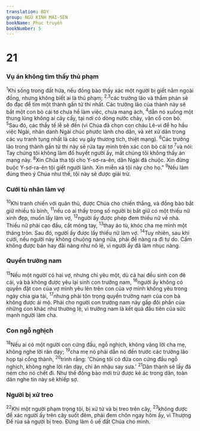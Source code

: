 ```yaml
---
translation: BDY
group: NGŨ KINH MAI-SEN
bookName: Phục truyền 
bookNumber: 5
---
```


<div class="title"><h1>21</h1><h3>Vụ án không tìm thấy thủ phạm</h3></div>
<span class="verse phu_21_1"><sup>1</sup>Khi sống trong đất hứa, nếu đồng bào thấy xác một người bị giết nằm ngoài đồng, nhưng không biết ai là thủ phạm; </span>
<span class="verse phu_21_2 phu_21_3"><sup>2,3</sup>các trưởng lão và thẩm phán sẽ đo đạc để tìm một thành gần tử thi nhất. Các trưởng lão của thành này sẽ bắt một con bò cái tơ chưa hề làm việc, chưa mang ách, </span>
<span class="verse phu_21_4"><sup>4</sup>dẫn nó xuống một thung lũng không ai cày cấy, tại nơi có dòng nước chảy, vặn cổ con bò. </span>
<span class="verse phu_21_5"><sup>5</sup>Sau đó, các thầy tế lễ sẽ đến (vì Chúa đã chọn con cháu Lê-vi để họ hầu việc Ngài, nhân danh Ngài chúc phước lành cho dân, và xét xử dân trong các vụ tranh tụng nhất là các vụ gây thương tích, thiệt mạng). </span>
<span class="verse phu_21_6"><sup>6</sup>Các trưởng lão trong thành gần tử thi này sẽ rửa tay mình trên xác con bò cái tơ </span>
<span class="verse phu_21_7"><sup>7</sup>và nói: Tay chúng tôi không làm đổ huyết người ấy, mắt chúng tôi không thấy án mạng này. </span>
<span class="verse phu_21_8"><sup>8</sup>Xin Chúa tha tội cho Y-sơ-ra-ên, dân Ngài đã chuộc. Xin đừng buộc Y-sơ-ra-ên tội giết người lành. Xin miễn xá tội này cho họ.&#34; </span>
<span class="verse phu_21_9"><sup>9</sup>Nếu làm đúng theo ý Chúa như thế, tội này sẽ được giải trừ.</span>
<div class="title"><h3>Cưới tù nhân làm vợ</h3></div>
<span class="verse phu_21_10"><sup>10</sup>Khi tranh chiến với quân thù, được Chúa cho chiến thắng, và đồng bào bắt giữ nhiều tù binh, </span>
<span class="verse phu_21_11"><sup>11</sup>nếu có ai thấy trong số người bị bắt giữ có một thiếu nữ xinh đẹp, muốn lấy làm vợ, </span>
<span class="verse phu_21_12"><sup>12</sup>người ấy được phép đem thiếu nữ về nhà. Thiếu nữ phải cạo đầu, cắt móng tay, </span>
<span class="verse phu_21_13"><sup>13</sup>thay áo tù, khóc cha mẹ mình một tháng tròn. Sau đó, người ấy được lấy thiếu nữ làm vợ. </span>
<span class="verse phu_21_14"><sup>14</sup>Tuy nhiên, sau khi cưới, nếu người này không chuộng nàng nữa, phải để nàng ra đi tự do. Cấm không được bán hay đãi nàng như nô lệ, vì người ấy đã làm nhục nàng.</span>
<div class="title"><h3>Quyền trưởng nam</h3></div>
<span class="verse phu_21_15"><sup>15</sup>Nếu một người có hai vợ, nhưng chỉ yêu một, dù cả hai đều sinh con đẻ cái, và bà không được yêu lại sinh con trưởng nam, </span>
<span class="verse phu_21_16"><sup>16</sup>người ấy không có quyền đặt con của vợ mình yêu lên trên con của vợ mình không yêu trong ngày chia gia tài, </span>
<span class="verse phu_21_17"><sup>17</sup>nhưng phải tôn trọng quyền trưởng nam của con bà không được ái mộ. Phải cho người con trưởng nam này gấp đôi phần của những con khác như thường lệ, vì trưởng nam là kết quả đầu tiên của sức mạnh người làm cha.</span>
<div class="title"><h3>Con ngỗ nghịch</h3></div>
<span class="verse phu_21_18"><sup>18</sup>Nếu ai có một người con cứng đầu, ngỗ nghịch, không vâng lời cha mẹ, không nghe lời răn dạy; </span>
<span class="verse phu_21_19"><sup>19</sup>cha mẹ nó phải dẫn nó đến trước các trưởng lão họp tại cổng thành, </span>
<span class="verse phu_21_20"><sup>20</sup>trình rằng: &#39;Chúng tôi có đứa con cứng đầu ngỗ nghịch, không nghe lời răn dạy, chỉ ăn nhậu say sưa.&#39; </span>
<span class="verse phu_21_21"><sup>21</sup>Dân thành sẽ lấy đá ném cho nó chết đi. Như thế đồng bào mới trừ được kẻ ác trong dân, toàn dân nghe tin này sẽ khiếp sợ.</span>
<div class="title"><h3>Người bị xử treo</h3></div>
<span class="verse phu_21_22"><sup>22</sup>Khi một người phạm trọng tội, bị xử tử và bị treo trên cây, </span>
<span class="verse phu_21_23"><sup>23</sup>không được để xác người ấy trên cây suốt đêm, phải đem chôn ngay hôm ấy, vì Thượng Đế rủa sả người bị treo. Đừng làm ô uế đất Chúa cho mình.</span>
